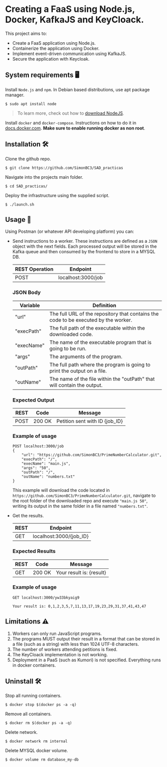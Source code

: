 # Creating a FaaS using Node.js, Docker, KafkaJS and KeyCloack.

This project aims to:

- Create a FaaS application using Node.js.
- Containerize the application using Docker.
- Implement event-driven communication using KafkaJS.
- Secure the application with Keycloak.

## System requirements 🖥️

Install `Node.js` and `npm`. In Debian based distributions, use apt package manager.

```
$ sudo apt install node
```

> To learn more, check out how to [download NodeJS](https://nodejs.org/en/download/).

Install `docker` and `docker-compose`. Instructions on how to do it in [docs.docker.com](https://docs.docker.com/engine/install/ubuntu/#install-using-the-repository). **Make sure to enable running docker as non root**.

## Installation 🛠️

Clone the github repo.

```
$ git clone https://github.com/SimonBC3/SAD_practicas
```

Navigate into the projects main folder.

```
$ cd SAD_practicas/
```

Deploy the infrastructure using the supplied script.

```
$ ./launch.sh
```

## Usage 📑

Using Postman (or whatever API developing platform) you can:

- Send instructions to a worker. These instructions are defined as a `JSON` object with the next fields. Each processed output will be stored in the Kafka queue and then consumed by the frontend to store in a MYSQL DB.

  | REST Operation | Endpoint           |
  | -------------- | ------------------ |
  | POST           | localhost:3000/job |

  ### JSON Body

  | Variable   | Definition                                                                          |
  | ---------- | ----------------------------------------------------------------------------------- |
  | "url"      | The full URL of the repository that contains the code to be executed by the worker. |
  | "execPath" | The full path of the executable within the downloaded code.                         |
  | "execName" | The name of the executable program that is going to be run.                         |
  | "args"     | The arguments of the program.                                                       |
  | "outPath"  | The full path where the program is going to print the output on a file.             |
  | "outName"  | The name of the file within the "outPath" that will contain the output.             |

  ### Expected Output

  | REST | Code   | Message                        |
  | ---- | ------ | ------------------------------ |
  | POST | 200 OK | Petition sent with ID {job_ID} |

  ### Example of usage

  ```
  POST localhost:3000/job
  {
      "url": "https://github.com/SimonBC3/PrimeNumberCalculator.git",
      "execPath": "/",
      "execName": "main.js",
      "args": "50",
      "outPath": "/",
      "outName": "numbers.txt"
  }
  ```

  This example will download the code located in `https://github.com/SimonBC3/PrimeNumberCalculator.git`, navigate to the root folder of the downloaded repo and execute `"main.js 50"`, writing its output in the same folder in a file named `"numbers.txt"`.

- Get the results.

  | REST | Endpoint                |
  | ---- | ----------------------- |
  | GET  | localhost:3000/{job_ID} |

  ### Expected Results

  | REST | Code   | Message                  |
  | ---- | ------ | ------------------------ |
  | GET  | 200 OK | Your result is: {result} |

  ### Example of usage

  ```
  GET localhost:3000/yw33bkyaig9

  Your result is: 0,1,2,3,5,7,11,13,17,19,23,29,31,37,41,43,47
  ```

## Limitations ⚠️

1. Workers can only run JavaScript programs.
2. The programs MUST output their result in a format that can be stored in a file (such as a string) with less than 1024 UTF-8 characters.
3. The number of workers attending petitions is fixed.
4. The KeyCloack implementation is not working.
5. Deployment in a PaaS (such as Kumori) is not specified. Everything runs in docker containers.

## Uninstall 🛠️

Stop all running containers.

```
$ docker stop $(docker ps -a -q)
```

Remove all containers.

```
$ docker rm $(docker ps -a -q)
```

Delete network.

```
$ docker network rm internal
```

Delete MYSQL docker volume.

```
$ docker volume rm database_my-db
```
